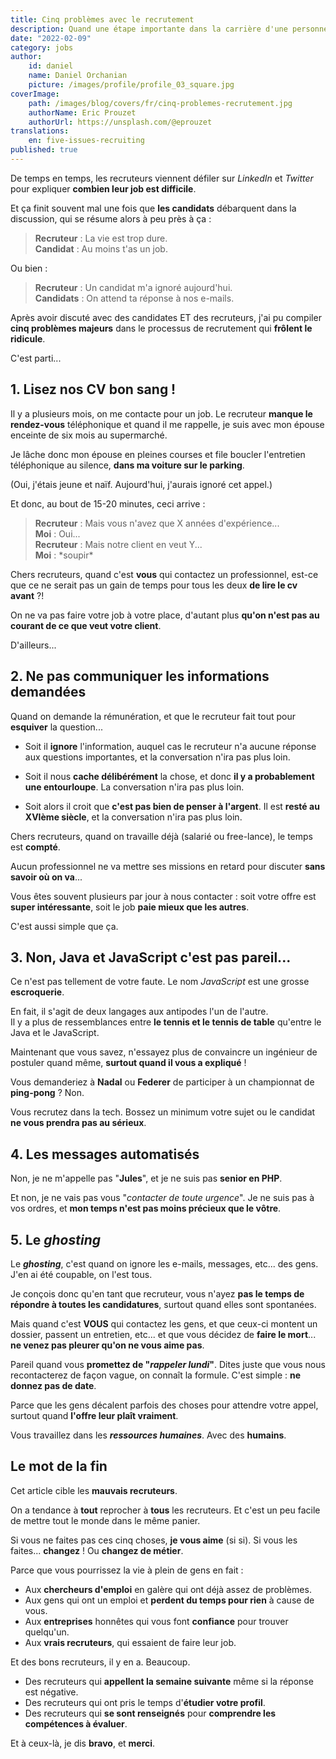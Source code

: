 ```yaml
---
title: Cinq problèmes avec le recrutement
description: Quand une étape importante dans la carrière d'une personne tourne à la farce de mauvais goût. Cinq cas de figure à éradiquer au plus vite.
date: "2022-02-09"
category: jobs
author:
    id: daniel
    name: Daniel Orchanian
    picture: /images/profile/profile_03_square.jpg
coverImage:
    path: /images/blog/covers/fr/cinq-problemes-recrutement.jpg
    authorName: Eric Prouzet
    authorUrl: https://unsplash.com/@eprouzet
translations:
    en: five-issues-recruiting
published: true
---
```


De temps en temps, les recruteurs viennent défiler sur _LinkedIn_ et _Twitter_ pour expliquer **combien leur job est difficile**.

Et ça finit souvent mal une fois que **les candidats** débarquent dans la discussion, qui se résume alors à peu près à ça :

> **Recruteur** : La vie est trop dure.  
> **Candidat** : Au moins t'as un job.

Ou bien :

> **Recruteur** : Un candidat m'a ignoré aujourd'hui.  
> **Candidats** : On attend ta réponse à nos e-mails.

Après avoir discuté avec des candidates ET des recruteurs, j'ai pu compiler **cinq problèmes majeurs** dans le processus de recrutement qui **frôlent le ridicule**.

C'est parti...


## 1. Lisez nos CV bon sang !

Il y a plusieurs mois, on me contacte pour un job. Le recruteur **manque le rendez-vous** téléphonique et quand il me rappelle, je suis avec mon épouse enceinte de six mois au supermarché.

Je lâche donc mon épouse en pleines courses et file boucler l'entretien téléphonique au silence, **dans ma voiture sur le parking**.

(Oui, j'étais jeune et naïf. Aujourd'hui, j'aurais ignoré cet appel.)

Et donc, au bout de 15-20 minutes, ceci arrive :

> **Recruteur** : Mais vous n'avez que X années d'expérience...  
> **Moi** : Oui...  
> **Recruteur** : Mais notre client en veut Y...  
> **Moi** : \*soupir\*

Chers recruteurs, quand c'est **vous** qui contactez un professionnel, est-ce que ce ne serait pas un gain de temps pour tous les deux **de lire le cv avant** ?!

On ne va pas faire votre job à votre place, d'autant plus **qu'on n'est pas au courant de ce que veut votre client**.

D'ailleurs...


## 2. Ne pas communiquer les informations demandées

Quand on demande la rémunération, et que le recruteur fait tout pour **esquiver** la question...

- Soit il **ignore** l'information, auquel cas le recruteur n'a aucune réponse aux questions importantes, et la conversation n'ira pas plus loin.

- Soit il nous **cache délibérément** la chose, et donc **il y a probablement une entourloupe**. La conversation n'ira pas plus loin.

- Soit alors il croit que **c'est pas bien de penser à l'argent**. Il est **resté au XVIème siècle**, et la conversation n'ira pas plus loin.

Chers recruteurs, quand on travaille déjà (salarié ou free-lance), le temps est **compté**.

Aucun professionnel ne va mettre ses missions en retard pour discuter **sans savoir où on va**...

Vous êtes souvent plusieurs par jour à nous contacter : soit votre offre est **super intéressante**, soit le job **paie mieux que les autres**.

C'est aussi simple que ça.


## 3. Non, Java et JavaScript c'est pas pareil...

Ce n'est pas tellement de votre faute. Le nom _JavaScript_ est une grosse **escroquerie**.

En fait, il s'agit de deux langages aux antipodes l'un de l'autre.  
Il y a plus de ressemblances entre **le tennis et le tennis de table** qu'entre le Java et le JavaScript.

Maintenant que vous savez, n'essayez plus de convaincre un ingénieur de postuler quand même, **surtout quand il vous a expliqué** !

Vous demanderiez à **Nadal** ou **Federer** de participer à un championnat de **ping-pong** ? Non.

Vous recrutez dans la tech. Bossez un minimum votre sujet ou le candidat **ne vous prendra pas au sérieux**.


## 4. Les messages automatisés

Non, je ne m'appelle pas "**Jules**", et je ne suis pas **senior en PHP**.

Et non, je ne vais pas vous "_contacter de toute urgence_". Je ne suis pas à vos ordres, et **mon temps n'est pas moins précieux que le vôtre**.


## 5. Le _ghosting_

Le **_ghosting_**, c'est quand on ignore les e-mails, messages, etc... des gens. J'en ai été coupable, on l'est tous.

Je conçois donc qu'en tant que recruteur, vous n'ayez **pas le temps de répondre à toutes les candidatures**, surtout quand elles sont spontanées.

Mais quand c'est **VOUS** qui contactez les gens, et que ceux-ci montent un dossier, passent un entretien, etc... et que vous décidez de **faire le mort**... **ne venez pas pleurer qu'on ne vous aime pas**.

Pareil quand vous **promettez de "_rappeler lundi_"**. Dites juste que vous nous recontacterez de façon vague, on connaît la formule. C'est simple : **ne donnez pas de date**.

Parce que les gens décalent parfois des choses pour attendre votre appel, surtout quand **l'offre leur plaît vraiment**.

Vous travaillez dans les **_ressources humaines_**. Avec des **humains**.


## Le mot de la fin

Cet article cible les **mauvais recruteurs**.

On a tendance à **tout** reprocher à **tous** les recruteurs. Et c'est un peu facile de mettre tout le monde dans le même panier.

Si vous ne faites pas ces cinq choses, **je vous aime** (si si). Si vous les faites... **changez** ! Ou **changez de métier**.

Parce que vous pourrissez la vie à plein de gens en fait :
- Aux **chercheurs d'emploi** en galère qui ont déjà assez de problèmes.
- Aux gens qui ont un emploi et **perdent du temps pour rien** à cause de vous.
- Aux **entreprises** honnêtes qui vous font **confiance** pour trouver quelqu'un.
- Aux **vrais recruteurs**, qui essaient de faire leur job.

Et des bons recruteurs, il y en a. Beaucoup.
- Des recruteurs qui **appellent la semaine suivante** même si la réponse est négative.
- Des recruteurs qui ont pris le temps d'**étudier votre profil**.
- Des recruteurs qui **se sont renseignés** pour **comprendre les compétences à évaluer**.

Et à ceux-là, je dis **bravo**, et **merci**.
